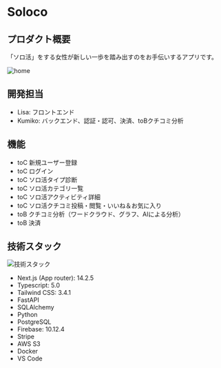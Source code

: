 # Soloco


## プロダクト概要
「ソロ活」をする女性が新しい一歩を踏み出すのをお手伝いするアプリです。

![home](https://github.com/user-attachments/assets/1d9a190e-0058-4720-b100-0352c4c947fd)


## 開発担当
* Lisa: フロントエンド
* Kumiko: バックエンド、認証・認可、決済、toBクチコミ分析


## 機能
* toC 新規ユーザー登録
* toC ログイン
* toC ソロ活タイプ診断
* toC ソロ活カテゴリ一覧
* toC ソロ活アクティビティ詳細
* toC ソロ活クチコミ投稿・閲覧・いいね＆お気に入り
* toB クチコミ分析（ワードクラウド、グラフ、AIによる分析）
* toB 決済


## 技術スタック
![技術スタック](https://github.com/user-attachments/assets/5229638f-2f5f-43d2-80e4-08b2ad1f05d1)


* Next.js (App router): 14.2.5
* Typescript: 5.0
* Tailwind CSS: 3.4.1
* FastAPI
* SQLAlchemy
* Python
* PostgreSQL
* Firebase: 10.12.4
* Stripe
* AWS S3
* Docker
* VS Code
